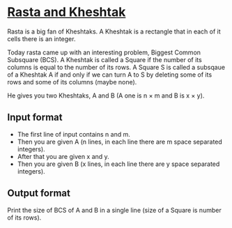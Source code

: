 # [Rasta and Kheshtak][link]

Rasta is a big fan of Kheshtaks. A Kheshtak is a rectangle that in each of it cells there is an integer.

Today rasta came up with an interesting problem, Biggest Common Subsquare (BCS). A Kheshtak is called a Square if the number of its columns is equal to the number of its rows. A Square S is called a subsqaue of a Kheshtak A if and only if we can turn A to S by deleting some of its rows and some of its columns (maybe none).

He gives you two Kheshtaks, A and B (A one is n × m and B is x × y).

## Input format

- The first line of input contains n and m.
- Then you are given A (n lines, in each line there are m space separated integers).
- After that you are given x and y.
- Then you are given B (x lines, in each line there are y space separated integers).

## Output format

Print the size of BCS of A and B in a single line (size of a Square is number of its rows).

[link]: https://www.hackerearth.com/practice/algorithms/searching/binary-search/practice-problems/algorithm/rasta-and-kheshtak/
